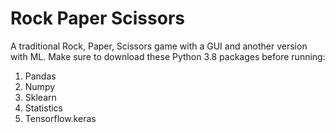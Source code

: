 # Rock Paper Scissors
 
A traditional Rock, Paper, Scissors game with a GUI and another version with ML. Make sure to download these Python 3.8 packages before running:

1. Pandas
2. Numpy
3. Sklearn
4. Statistics
5. Tensorflow.keras
